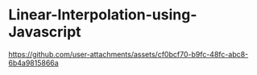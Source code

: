 # Linear-Interpolation-using-Javascript


https://github.com/user-attachments/assets/cf0bcf70-b9fc-48fc-abc8-6b4a9815866a

